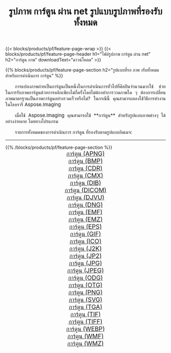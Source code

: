 ﻿---
title: รูปภาพ การ์ตูน ผ่าน net รูปแบบรูปภาพที่รองรับทั้งหมด 
weight: 3920
url: /th/net/cartoonify/ 
lang: th
langdirlevel: 2
locales: zh-hans,ja,it,ru,de,es,fr,nl,id,lt,pl,pt,vi,tr,ko,zh-hant,ar,hi,th,sv,cs,uk,he
description: เมื่อใช้ Aspose.Imaging คุณสามารถ การ์ตูน ภาพได้อย่างง่ายดายผ่าน net
---

{{< blocks/products/pf/feature-page-wrap >}}
{{< blocks/products/pf/feature-page-header h1="ไฟล์รูปภาพ การ์ตูน ผ่าน net" h2="การ์ตูน ภาพ" downloadText="ดาวน์โหลด" >}}


{{% blocks/products/pf/feature-page-section  h2="รูปแบบที่รอ ภาพ งรับทั้งหมดสำหรับการดำเนินการ การ์ตูน" %}}
<p align="justify" style="text-indent:2em;font-size:15px;">
การแปลงภาพถ่ายเป็นการ์ตูนเป็นหนึ่งในการดำเนินการทั่วไปที่ศิลปินจำนวนมากใช้ ช่วยในการรับภาพการ์ตูนด้วยการคลิกเพียงไม่กี่ครั้งโดยไม่ต้องทำการวาดภาพใด ๆ ต้องการเปลี่ยนภาพมาตรฐานเป็นภาพการ์ตูนอย่างรวดเร็วหรือไม่? ในกรณีนี้ คุณสามารถลองใช้วิธีการทำงานในไลบรารี Aspose.Imaging
</p>
<p align="justify" style="text-indent:2em;font-size:15px;">
เมื่อใช้ Aspose.Imaging คุณสามารถใช้ **การ์ตูน** สำหรับรูปแบบภาพต่างๆ ได้อย่างง่ายดาย โดยทางโปรแกรม
</p>
<p align="justify" style="text-indent:2em;font-size:15px;">
รายการทั้งหมดของการดำเนินการ การ์ตูน ที่รองรับตามรูปแบบอิมเมจ:
</p>
<hr/>
{{% /blocks/products/pf/feature-page-section %}}
<div class="container-fluid productfamilypage bg-gray">
    <div class="convertypes bg-gray agp-content section">
        <div class="container">
		<div class="row other-converters" style="gap: 10px;font-size: 19px;text-align:center;">
		    <div class='col-md-2 other-converter remove-lp remove-rp'><a href="/imaging/th/net/cartoonify/apng/" style="padding:15px;">การ์ตูน (APNG)</a></div><div class='col-md-2 other-converter remove-lp remove-rp'><a href="/imaging/th/net/cartoonify/bmp/" style="padding:15px;">การ์ตูน (BMP)</a></div><div class='col-md-2 other-converter remove-lp remove-rp'><a href="/imaging/th/net/cartoonify/cdr/" style="padding:15px;">การ์ตูน (CDR)</a></div><div class='col-md-2 other-converter remove-lp remove-rp'><a href="/imaging/th/net/cartoonify/cmx/" style="padding:15px;">การ์ตูน (CMX)</a></div><div class='col-md-2 other-converter remove-lp remove-rp'><a href="/imaging/th/net/cartoonify/dib/" style="padding:15px;">การ์ตูน (DIB)</a></div><div class='col-md-2 other-converter remove-lp remove-rp'><a href="/imaging/th/net/cartoonify/dicom/" style="padding:15px;">การ์ตูน (DICOM)</a></div><div class='col-md-2 other-converter remove-lp remove-rp'><a href="/imaging/th/net/cartoonify/djvu/" style="padding:15px;">การ์ตูน (DJVU)</a></div><div class='col-md-2 other-converter remove-lp remove-rp'><a href="/imaging/th/net/cartoonify/dng/" style="padding:15px;">การ์ตูน (DNG)</a></div><div class='col-md-2 other-converter remove-lp remove-rp'><a href="/imaging/th/net/cartoonify/emf/" style="padding:15px;">การ์ตูน (EMF)</a></div><div class='col-md-2 other-converter remove-lp remove-rp'><a href="/imaging/th/net/cartoonify/emz/" style="padding:15px;">การ์ตูน (EMZ)</a></div><div class='col-md-2 other-converter remove-lp remove-rp'><a href="/imaging/th/net/cartoonify/eps/" style="padding:15px;">การ์ตูน (EPS)</a></div><div class='col-md-2 other-converter remove-lp remove-rp'><a href="/imaging/th/net/cartoonify/gif/" style="padding:15px;">การ์ตูน (GIF)</a></div><div class='col-md-2 other-converter remove-lp remove-rp'><a href="/imaging/th/net/cartoonify/ico/" style="padding:15px;">การ์ตูน (ICO)</a></div><div class='col-md-2 other-converter remove-lp remove-rp'><a href="/imaging/th/net/cartoonify/j2k/" style="padding:15px;">การ์ตูน (J2K)</a></div><div class='col-md-2 other-converter remove-lp remove-rp'><a href="/imaging/th/net/cartoonify/jp2/" style="padding:15px;">การ์ตูน (JP2)</a></div><div class='col-md-2 other-converter remove-lp remove-rp'><a href="/imaging/th/net/cartoonify/jpg/" style="padding:15px;">การ์ตูน (JPG)</a></div><div class='col-md-2 other-converter remove-lp remove-rp'><a href="/imaging/th/net/cartoonify/jpeg/" style="padding:15px;">การ์ตูน (JPEG)</a></div><div class='col-md-2 other-converter remove-lp remove-rp'><a href="/imaging/th/net/cartoonify/odg/" style="padding:15px;">การ์ตูน (ODG)</a></div><div class='col-md-2 other-converter remove-lp remove-rp'><a href="/imaging/th/net/cartoonify/otg/" style="padding:15px;">การ์ตูน (OTG)</a></div><div class='col-md-2 other-converter remove-lp remove-rp'><a href="/imaging/th/net/cartoonify/png/" style="padding:15px;">การ์ตูน (PNG)</a></div><div class='col-md-2 other-converter remove-lp remove-rp'><a href="/imaging/th/net/cartoonify/svg/" style="padding:15px;">การ์ตูน (SVG)</a></div><div class='col-md-2 other-converter remove-lp remove-rp'><a href="/imaging/th/net/cartoonify/tga/" style="padding:15px;">การ์ตูน (TGA)</a></div><div class='col-md-2 other-converter remove-lp remove-rp'><a href="/imaging/th/net/cartoonify/tif/" style="padding:15px;">การ์ตูน (TIF)</a></div><div class='col-md-2 other-converter remove-lp remove-rp'><a href="/imaging/th/net/cartoonify/tiff/" style="padding:15px;">การ์ตูน (TIFF)</a></div><div class='col-md-2 other-converter remove-lp remove-rp'><a href="/imaging/th/net/cartoonify/webp/" style="padding:15px;">การ์ตูน (WEBP)</a></div><div class='col-md-2 other-converter remove-lp remove-rp'><a href="/imaging/th/net/cartoonify/wmf/" style="padding:15px;">การ์ตูน (WMF)</a></div><div class='col-md-2 other-converter remove-lp remove-rp'><a href="/imaging/th/net/cartoonify/wmz/" style="padding:15px;">การ์ตูน (WMZ)</a></div>
                </div>
        </div>
    </div>
</div>
<br/>
